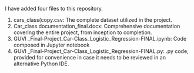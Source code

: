 I have added four files to this repository.

  1. cars_class(copy.csv: The complete dataset utilized in the project.
  2. Car_class documentation_final.docx: Comprehensive documentation covering the entire project, from inception to completion.
  3. GUVI _Final-Project_Car-Class_Logistic_Regression-FINAL.ipynb: Code composed in Jupyter notebook
  4. GUVI _Final-Project_Car-Class_Logistic_Regression-FINAL.py: .py code, provided for convenience in case it needs to be reviewed in an alternative Python IDE.
